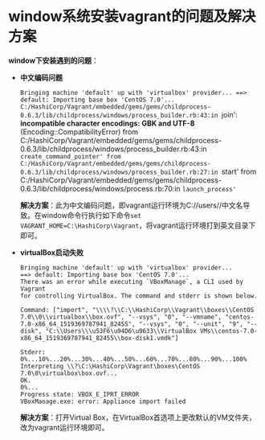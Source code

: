 # window系统安装vagrant的问题及解决方案

**window下安装遇到的问题**：

 - **中文编码问题**

    `Bringing machine 'default' up with 'virtualbox' provider...
==> default: Importing base box 'CentOS 7.0'...
C:/HashiCorp/Vagrant/embedded/gems/gems/childprocess-0.6.3/lib/childprocess/windows/process_builder.rb:43:in `join': **incompatible character encodings: GBK and UTF-8** (Encoding::CompatibilityError)
        from C:/HashiCorp/Vagrant/embedded/gems/gems/childprocess-0.6.3/lib/childprocess/windows/process_builder.rb:43:in `create_command_pointer'
        from C:/HashiCorp/Vagrant/embedded/gems/gems/childprocess-0.6.3/lib/childprocess/windows/process_builder.rb:27:in `start'
        from C:/HashiCorp/Vagrant/embedded/gems/gems/childprocess-0.6.3/lib/childprocess/windows/process.rb:70:in `launch_process'`
    
    **解决方案**：此为中文编码问题，即vagrant运行环境为C://users//中文名导致。在window命令行执行如下命令`set VAGRANT_HOME=C:\HashiCorp\Vagrant`，将vagrant运行环境打到英文目录下即可。
    
 - **virtualBox启动失败**

    ```
    Bringing machine 'default' up with 'virtualbox' provider...
    ==> default: Importing base box 'CentOS 7.0'...
    There was an error while executing `VBoxManage`, a CLI used by Vagrant
    for controlling VirtualBox. The command and stderr is shown below.
    
    Command: ["import", "\\\\?\\C:\\HashiCorp\\Vagrant\\boxes\\CentOS 7.0\\0\\virtualbox\\box.ovf", "--vsys", "0", "--vmname", "centos-7.0-x86_64_1519369787941_82455", "--vsys", "0", "--unit", "9", "--disk", "C:\\Users\\\u53F6\u94D6\u9633\\VirtualBox VMs\\centos-7.0-x86_64_1519369787941_82455\\box-disk1.vmdk"]
    
    Stderr: 0%...10%...20%...30%...40%...50%...60%...70%...80%...90%...100%
    Interpreting \\?\C:\HashiCorp\Vagrant\boxes\CentOS 7.0\0\virtualbox\box.ovf...
    OK.
    0%...
    Progress state: VBOX_E_IPRT_ERROR
    VBoxManage.exe: error: Appliance import failed
    ```

    **解决方案**：打开Virtual Box，在VirtualBox首选项上更改默认的VM文件夹，改为vagrant运行环境即可。


​        

